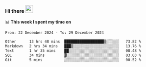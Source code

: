 ### Hi there <a href="https://www.gautamkrishnar.com/"><img src="https://media.giphy.com/media/hvRJCLFzcasrR4ia7z/giphy.gif" width="25px"></a>

📊 **This week I spent my time on**

<!--START_SECTION:waka-->

```txt
From: 22 December 2024 - To: 29 December 2024

Other      13 hrs 48 mins  ██████████████████▒░░░░░░   73.82 %
Markdown   2 hrs 34 mins   ███▒░░░░░░░░░░░░░░░░░░░░░   13.76 %
Text       1 hr 35 mins    ██░░░░░░░░░░░░░░░░░░░░░░░   08.48 %
SQL        34 mins         ▓░░░░░░░░░░░░░░░░░░░░░░░░   03.03 %
Git        5 mins          ░░░░░░░░░░░░░░░░░░░░░░░░░   00.52 %
```

<!--END_SECTION:waka-->
